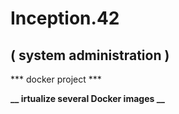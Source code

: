 # Inception.42

## ( system administration )

*** docker project ***

<strong>__ irtualize several Docker images __<strong>